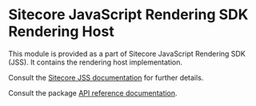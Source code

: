# Sitecore JavaScript Rendering SDK Rendering Host

This module is provided as a part of Sitecore JavaScript Rendering SDK (JSS). It contains the rendering host implementation.

Consult the [Sitecore JSS documentation](https://doc.sitecore.com/xp/en/developers/hd/190/sitecore-headless-development/sitecore-javascript-rendering-sdks--jss-.html) for further details.

Consult the package [API reference documentation](/ref-docs/sitecore-jss-rendering-host/).
